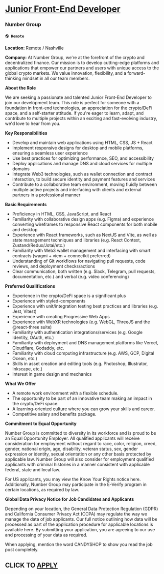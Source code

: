 # [Junior Front-End Developer](https://www.remotewlb.com/apply/junior-front-end-developer-42563)  
### Number Group  
#### `🌎 Remote`  

**Location:** Remote / Nashville

**Company:** At Number Group, we're at the forefront of the crypto and decentralized finance. Our mission is to develop cutting-edge platforms and applications that empower our partners and users with unique access to the global crypto markets. We value innovation, flexibility, and a forward-thinking mindset in all our team members.  
  

**About the Role**

We are seeking a passionate and talented Junior Front-End Developer to join our development team. This role is perfect for someone with a foundation in front-end technologies, an appreciation for the crypto/DeFi space, and a self-starter attitude. If you're eager to learn, adapt, and contribute to multiple projects within an exciting and fast-evolving industry, we'd love to hear from you.  
  

**Key Responsibilities**

  * Develop and maintain web applications using HTML, CSS, JS + React
  * Implement responsive designs for desktop and mobile platforms, ensuring a seamless user experience
  * Use best practices for optimizing performance, SEO, and accessibility
  * Deploy applications and manage DNS and cloud services for multiple domains
  * Integrate Web3 technologies, such as wallet connection and contract interaction, to build secure identity and payment features and services
  * Contribute to a collaborative team environment, moving fluidly between multiple active projects and interfacing with clients and external partners in a professional manner

  

**Basic Requirements**

  * Proficiency in HTML, CSS, JavaScript, and React 
  * Familiarity with collaborative design apps (e.g. Figma) and experience converting wireframes to responsive React components for both mobile and desktop
  * Experience with React frameworks, such as NextJS and Vite, as well as state management techniques and libraries (e.g. React Context, Zustand/Redux/Jotai/etc.)
  * Familiarity with Web3 wallet management and interfacing with smart contracts (wagmi + viem + connectkit preferred)
  * Understanding of Git workflows for navigating pull requests, code reviews, and deployment checks/actions
  * Clear communication, both written (e.g. Slack, Telegram, pull requests, documentation, etc.) and verbal (e.g. video conferencing)

**Preferred Qualifications**

  * Experience in the crypto/DeFi space is a significant plus
  * Experience with styled-components 
  * Experience with unit/integration testing best practices and libraries (e.g. Jest, Vitest)
  * Experience with creating Progressive Web Apps 
  * Experience with WebXR technologies (e.g. WebGL, ThreeJS and the @react-three suite)
  * Familiarity with authentication integrations/services (e.g. Google Identity, OAuth, etc.)
  * Familiarity with deployment and DNS management platforms like Vercel, Cloudflare, Godaddy, etc.
  * Familiarity with cloud computing infrastructure (e.g. AWS, GCP, Digital Ocean, etc.)
  * Skills in asset creation and editing tools (e.g. Photoshop, Illustrator, Inkscape, etc.)
  * Interest in game design and mechanics

  

**What We Offer**

  * A remote work environment with a flexible schedule.
  * The opportunity to be part of an innovative team making an impact in the crypto/DeFi space.
  * A learning-oriented culture where you can grow your skills and career.
  * Competitive salary and benefits package.

  

**Commitment to Equal Opportunity**

Number Group is committed to diversity in its workforce and is proud to be an Equal Opportunity Employer. All qualified applicants will receive consideration for employment without regard to race, color, religion, creed, gender, national origin, age, disability, veteran status, sex, gender expression or identity, sexual orientation or any other basis protected by applicable law. Number Group will also consider for employment qualified applicants with criminal histories in a manner consistent with applicable federal, state and local law.

For US applicants, you may view the Know Your Rights notice here. Additionally, Number Group may participate in the E-Verify program in certain locations, as required by law.

**Global Data Privacy Notice for Job Candidates and Applicants**

Depending on your location, the General Data Protection Regulation (GDPR) and California Consumer Privacy Act (CCPA) may regulate the way we manage the data of job applicants. Our full notice outlining how data will be processed as part of the application procedure for applicable locations is available here. By submitting your application, you are agreeing to our use and processing of your data as required.

When applying, mention the word CANDYSHOP to show you read the job post completely.  
## CLICK TO [APPLY](https://www.remotewlb.com/apply/junior-front-end-developer-42563)

